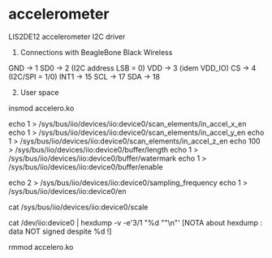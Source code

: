 # accelerometer
LIS2DE12 accelerometer I2C driver



1) Connections with BeagleBone Black Wireless

GND  -> 1
SD0  -> 2  (I2C address LSB = 0)
VDD  -> 3  (idem VDD_IO)
CS   -> 4  (I2C/SPI = 1/0)
INT1 -> 15
SCL  -> 17
SDA  -> 18



2) User space

insmod accelero.ko

echo 1 > /sys/bus/iio/devices/iio\:device0/scan_elements/in_accel_x_en
echo 1 > /sys/bus/iio/devices/iio\:device0/scan_elements/in_accel_y_en
echo 1 > /sys/bus/iio/devices/iio\:device0/scan_elements/in_accel_z_en
echo 100 > /sys/bus/iio/devices/iio\:device0/buffer/length
echo 1 > /sys/bus/iio/devices/iio\:device0/buffer/watermark
echo 1 > /sys/bus/iio/devices/iio\:device0/buffer/enable

echo 2 > /sys/bus/iio/devices/iio\:device0/sampling_frequency
echo 1 > /sys/bus/iio/devices/iio\:device0/en

cat /sys/bus/iio/devices/iio\:device0/scale

cat /dev/iio\:device0 | hexdump -v -e'3/1 "%d ""\n"'
	[NOTA about hexdump : data NOT signed despite %d !]

rmmod accelero.ko

